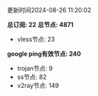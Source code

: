 更新时间2024-08-26 11:20:02

**总订阅: 22**
**总节点: 4871**
- vless节点: 23

**google ping有效节点: 240**
- trojan节点: 9
- ss节点: 82
- v2ray节点: 149
